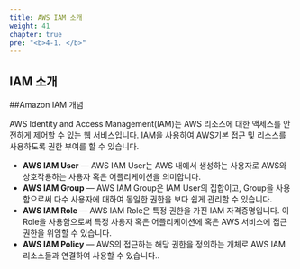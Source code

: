 ```yaml
---
title: AWS IAM 소개
weight: 41
chapter: true
pre: "<b>4-1. </b>"
---
```


## IAM 소개

##Amazon IAM 개념

AWS Identity and Access Management(IAM)는 AWS 리소스에 대한 액세스를 안전하게 제어할 수 있는 웹 서비스입니다.
IAM을 사용하여 AWS기본 접근 및 리소스를 사용하도록 권한 부여를 할 수 있습니다.

- **AWS IAM User** — AWS IAM User는 AWS 내에서 생성하는 사용자로 AWS와 상호작용하는 사용자 혹은 어플리케이션을 의미합니다. 
- **AWS IAM Group** — AWS IAM Group은 IAM User의 집합이고, Group을 사용함으로써 다수 사용자에 대하여 동일한 권한을 보다 쉽게 관리할 수 있습니다.
- **AWS IAM Role** — AWS IAM Role은 특정 권한을 가진 IAM 자격증명입니다. 이 Role을 사용함으로써 특정 사용자 혹은 어플리케이션에 혹은 AWS 서비스에 접근 권한을 위임할 수 있습니다.
- **AWS IAM Policy** — AWS의 접근하는 해당 권한을 정의하는 개체로 AWS IAM 리소스들과 연결하여 사용할 수 있습니다..
